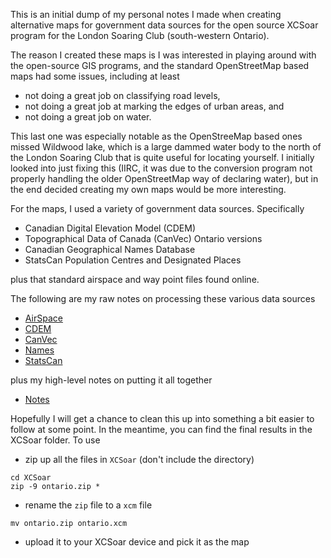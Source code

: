 This is an initial dump of my personal notes I made when creating alternative maps for government data sources for
the open source XCSoar program for the London Soaring Club (south-western Ontario).

The reason I created these maps is I was interested in playing around with the open-source GIS programs, and the
standard OpenStreetMap based maps had some issues, including at least

- not doing a great job on classifying road levels,
- not doing a great job at marking the edges of urban areas, and
- not doing a great job on water.

This last one was especially notable as the OpenStreeMap based ones missed Wildwood lake, which is a large dammed
water body to the north of the London Soaring Club that is quite useful for locating yourself. I initially looked
into just fixing this (IIRC, it was due to the conversion program not properly handling the older OpenStreetMap way
of declaring water), but in the end decided creating my own maps would be more interesting.

For the maps, I used a variety of government data sources. Specifically

- Canadian Digital Elevation Model (CDEM)
- Topographical Data of Canada (CanVec) Ontario versions
- Canadian Geographical Names Database
- StatsCan Population Centres and Designated Places

plus that standard airspace and way point files found online.

The following are my raw notes on processing these various data sources

- [AirSpace](AirSpace/notes.md)
- [CDEM](CDEM/notes.md)
- [CanVec](CanVec/notes.md)
- [Names](Names/notes.md)
- [StatsCan](StatsCan/notes.md)

plus my high-level notes on putting it all together

- [Notes](notes.md)

Hopefully I will get a chance to clean this up into something a bit easier to follow at some point. In the
meantime, you can find the final results in the XCSoar folder. To use

- zip up all the files in `XCSoar` (don't include the directory)

```
cd XCSoar
zip -9 ontario.zip *
```

- rename the `zip` file to a `xcm` file

```
mv ontario.zip ontario.xcm
```

- upload it to your XCSoar device and pick it as the map
